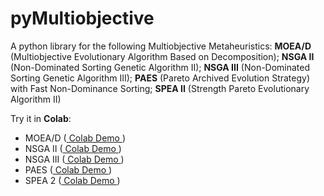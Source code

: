 # pyMultiobjective
A python library for the following Multiobjective Metaheuristics: **MOEA/D** (Multiobjective Evolutionary Algorithm Based on Decomposition); **NSGA II** (Non-Dominated Sorting Genetic Algorithm II);  **NSGA III** (Non-Dominated Sorting Genetic Algorithm III); **PAES** (Pareto Archived Evolution Strategy) with Fast Non-Dominance Sorting; **SPEA II** (Strength Pareto Evolutionary Algorithm II)


Try it in **Colab**:

- MOEA/D ([ Colab Demo ](https://colab.research.google.com/drive/1BP2qM9coiOTq28ZYeQEqxHSCHBeh3-Io?usp=sharing))
- NSGA II ([ Colab Demo ](https://colab.research.google.com/drive/1aD1uiJOCezCG6lotMAQENGas4abEO3_6?usp=sharing))
- NSGA III ([ Colab Demo ](https://colab.research.google.com/drive/18zcEdU3NNplFiXAqH8g-oSrEhWB-uqQN?usp=sharing))
- PAES ([ Colab Demo ](https://colab.research.google.com/drive/1iz5Q9CYiLpyYEKJzd0KwQrGrZykr49TX?usp=sharing))
- SPEA 2 ([ Colab Demo ](https://colab.research.google.com/drive/1OrxJxxAMSpKu_xSWc9UQlPOeM_mmVHmW?usp=sharing))
